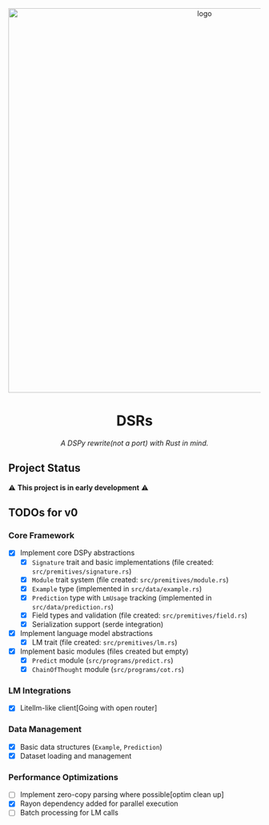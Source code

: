 <div align='center'>
<img width="768" alt="logo" src="https://github.com/user-attachments/assets/bdb80520-216e-4742-b016-b71ca6eaac03" />

# DSRs
<em>A DSPy rewrite(not a port) with Rust in mind.</em>
</div>

## Project Status

⚠️ **This project is in early development** ⚠️

## TODOs for v0

### Core Framework
- [x] Implement core DSPy abstractions
  - [x] `Signature` trait and basic implementations (file created: `src/premitives/signature.rs`)
  - [x] `Module` trait system (file created: `src/premitives/module.rs`)
  - [x] `Example` type (implemented in `src/data/example.rs`)
  - [x] `Prediction` type with `LmUsage` tracking (implemented in `src/data/prediction.rs`)
  - [x] Field types and validation (file created: `src/premitives/field.rs`)
  - [x] Serialization support (serde integration)
- [x] Implement language model abstractions
  - [x] LM trait (file created: `src/premitives/lm.rs`)
- [x] Implement basic modules (files created but empty)
  - [x] `Predict` module (`src/programs/predict.rs`)
  - [x] `ChainOfThought` module (`src/programs/cot.rs`)

### LM Integrations
- [x] Litellm-like client[Going with open router]

### Data Management
- [x] Basic data structures (`Example`, `Prediction`)
- [x] Dataset loading and management

### Performance Optimizations
- [ ] Implement zero-copy parsing where possible[optim clean up]
- [x] Rayon dependency added for parallel execution
- [ ] Batch processing for LM calls
